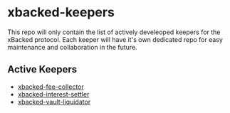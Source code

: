 # xbacked-keepers

This repo will only contain the list of actively develeoped keepers for the xBacked protocol. Each keeper will have it's own dedicated repo for easy maintenance and collaboration in the future.

## Active Keepers
- [xbacked-fee-collector](https://github.com/YinkaEnoch/xbacked-fee-collector)
- [xbacked-interest-settler](https://github.com/YinkaEnoch/xbacked-interest-settler)
- [xbacked-vault-liquidator](https://github.com/YinkaEnoch/xbacked-vault-liquidator)
